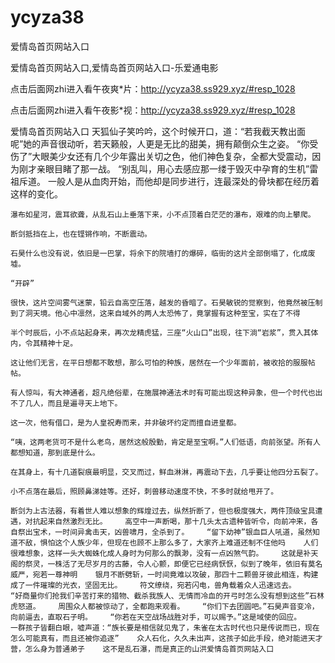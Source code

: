 # ycyza38
爱情岛首页网站入口

爱情岛首页网站入口,爱情岛首页网站入口-乐爱通电影

点击后面网zhi进入看午夜爽*片：http://ycyza38.ss929.xyz/#resp_1028

点击后面网zhi进入看午夜影*视：http://ycyza38.ss929.xyz/#resp_1028

爱情岛首页网站入口    天狐仙子笑吟吟，这个时候开口，道：“若我截天教出面呢”她的声音很动听，若天籁般，人更是无比的甜美，拥有颠倒众生之姿。    “你受伤了”大眼美少女还有几个少年露出关切之色，他们神色复杂，全都大受震动，因为刚才亲眼目睹了那一战。    “别乱叫，用心去感应那一缕于毁灭中孕育的生机”雷祖斥道。    一般人是从血肉开始，而他却是同步进行，连最深处的骨块都在经历着这样的变化。

    瀑布如星河，震耳欲聋，从乱石山上垂落下来，小不点顶着白茫茫的瀑布，艰难的向上攀爬。

    断剑抵挡在上，也在铿锵作响，不断震动。

    石昊什么也没有说，依旧是一巴掌，将余下的院墙打的爆碎，临街的这片全部倒塌了，化成废墟。

    “开辟”

    很快，这片空间雾气迷蒙，铅云自高空压落，越发的昏暗了。石昊敏锐的觉察到，他竟然被压制到了洞天境。他心中凛然，这来自域外的两人太恐怖了，竟掌握有这种至宝，实在了不得

    半个时辰后，小不点站起身来，再次龙精虎猛，三座“火山口”出现，往下淌“岩浆”，贯入其体内，令其精神十足。

    这让他们无言，在平日想都不敢想，那么可怕的种族，居然在一个少年面前，被收拾的服服帖帖。

    有人惊叫，有大神通者，超凡绝俗辈，在施展神通法术时有可能出现这种异象，但一个时代也出不了几人，而且是遍寻天上地下。

    这一次，他有借口，是为人皇祝寿而来，并非破坏约定而擅自进皇都。

    “咦，这两老货可不是什么老鸟，居然这般殷勤，肯定是至宝啊。”人们低语，向前张望。所有人都想知道，那到底是什么。

    在其身上，有十几道裂痕最明显，交叉而过，鲜血淋淋，再震动下去，几乎要让他四分五裂了。

    小不点落在最后，照顾鼻涕娃等。还好，刺兽移动速度不快，不多时就给甩开了。

    断剑为上古法器，有着世人难以想象的辉煌过去，纵然折断了，但也极度强大，两件顶级宝具遭遇，对抗起来自然激烈无比。    高空中一声断喝，那十几头太古遗种皆听令，向前冲来，各自祭出宝术，一时间异禽击天，凶兽啸月，全杀到了。    “留下幼神”银血巨人吼道，虽然知道不敌，惧怕这个人族少年，但现在也顾不上那么多了，大家齐上难道还制不住他吗    人们很难想象，这样一头大蜘蛛化成人身时为何那么的飘渺，没有一点凶煞气韵。    这就是补天阁的祭灵，一株活了无尽岁月的古藤，令人心颤，即便它已经病恹恹，似到了晚年，依旧有莫名威严，宛若一尊神明    银月不断劈斩，一时间竟难以攻破，那四十二颗兽牙彼此相连，构建成了一件璀璨的光衣，坚固无比。    符文缭绕，宛若闪电，兽角载着众人迅速远去。    “好商量你们抢我们辛苦打来的猎物、截杀我族人、无情而冷血的开弓时怎么没有想到这些”石林虎怒道。    周围众人都被惊动了，全都跑来观看。    “你们下去团圆吧。”石昊声音变冷，向前逼去，直取石子明。    “你若在天空战场战胜对手，可以赐予。”这是域使的回应。    一群孩子皆翻白眼，嘘声道：“族长要是相信就见鬼了，朱雀在太古时代也只是传说而已，现在怎么可能真有，而且还被你追逐”    众人石化，久久未出声，这孩子如此手段，绝对能进天才营，怎么身为普通弟子    这不是乱石瀑，而是真正的山洪爱情岛首页网站入口
